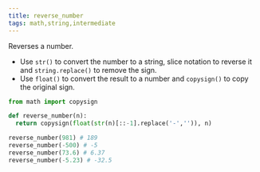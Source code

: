 ```yaml
---
title: reverse_number
tags: math,string,intermediate
---
```


Reverses a number.

- Use `str()` to convert the number to a string, slice notation to reverse it and `string.replace()` to remove the sign.
- Use `float()` to convert the result to a number and `copysign()` to copy the original sign.

```py
from math import copysign

def reverse_number(n):
  return copysign(float(str(n)[::-1].replace('-','')), n)
```

```py
reverse_number(981) # 189
reverse_number(-500) # -5
reverse_number(73.6) # 6.37
reverse_number(-5.23) # -32.5
```
